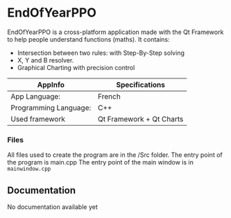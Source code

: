 # EndOfYearPPO

EndOfYearPPO is a cross-platform application made with the Qt Framework to help people understand functions (maths).
It contains: 

 - Intersection between two rules: with Step-By-Step solving
 - X, Y and B resolver.
 - Graphical Charting with precision control

| AppInfo               | Specifications|                      
|----------------|-----------------------------|
|App Language:        |French            |
|Programming Language:          |C++            |
|Used framework          |Qt Framework + Qt Charts|

### Files

All files used to create the program are in the /Src folder.
The entry point of the program is main.cpp
The entry point of the main window is in `mainwindow.cpp`

## Documentation

No documentation available yet

